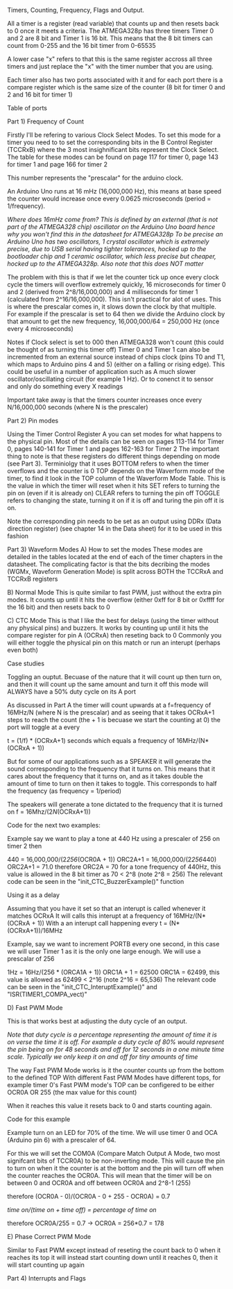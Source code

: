 Timers, Counting, Frequency, Flags and Output.

All a timer is a register (read variable) that counts up and then resets back to 0 once it meets a criteria.
The ATMEGA328p has three timers Timer 0 and 2 are 8 bit and Timer 1 is 16 bit. This means that the 8 bit timers can count from 0-255 and the 16 bit timer from 0-65535

A lower case "x" refers to that this is the same register accross all three timers and just replace the "x" with the timer number that you are using.

Each timer also has two ports associated with it and for each port there is a compare register which is the same size of the counter (8 bit for timer 0 and 2 and 16 bit for timer 1)

Table of ports


Part 1) Frequency of Count

Firstly I'll be refering to various Clock Select Modes.
To set this mode for a timer you need to to set the corresponding bits in the B Control Register (TCCRxB) where the 3 most insighnificant bits represent the Clock Select. The table for these modes can be found on page 117 for timer 0, page 143 for timer 1 and page 166 for timer 2

This number represents the "prescalar" for the arduino clock.

An Arduino Uno runs at 16 mHz (16,000,000 Hz), this means at base speed the counter would increase once every 0.0625 microseconds (period = 1/frequency). 

*Where does 16mHz come from?*
*This is defined by an external (that is not part of the ATMEGA328 chip) oscillator on the Arduino Uno board hence why you won't find this in the datasheet for ATMEGA328p*
*To be precise an Arduino Uno has two oscillators, 1 crystal oscillator which is extremely precise, due to USB serial having tighter tolerances, hocked up to the bootloader chip and 1 ceramic oscillator, which less precise but cheaper, hocked up to the ATMEGA328p. Also note that this does NOT matter*


The problem with this is that if we let the counter tick up once every clock cycle the timers will overflow extremely quickly, 16 microseconds for timer 0 and 2 (derived from 2^8/16,000,000) and 4 milliseconds for timer 1 (calculated from 2^16/16,000,000). This isn't practical for alot of uses. This is where the prescalar comes in, it slows down the clock by that multiple.
For example if the prescalar is set to 64 then we divide the Arduino clock by that amount to get the new frequency, 16,000,000/64 = 250,000 Hz (once every 4 microseconds)

Notes if Clock select is set to 000 then ATMEGA328 won't count (this could be thought of as turning this timer off)
Timer 0 and Timer 1 can also be incremented from an external source instead of chips clock (pins T0 and T1, which maps to Arduino pins 4 and 5) (either on a falling or rising edge). This could be useful in a number of application such as
A much slower oscillator/oscillating circuit (for example 1 Hz).
Or to conenct it to sensor and only do something every X readings


Important take away is that the timers counter increases once every N/16,000,000 seconds (where N is the prescaler)


Part 2) Pin modes

Using the Timer Control Register A you can set modes for what happens to the physical pin. Most of the details can be seen on pages 113-114 for Timer 0, pages 140-141 for Timer 1 and pages 162-163 for Timer 2
The important thing to note is that these registers do different things depending on mode (see Part 3).
Terminiolgy that it uses
BOTTOM refers to when the timer overflows and the counter is 0 
TOP depends on the Waverform mode of the timer, to find it look in the TOP column of the Waverform Mode Table. This is the value in which the timer will reset when it hits
SET refers to turning the pin on (even if it is already on)
CLEAR refers to turning the pin off
TOGGLE refers to changing the state, turning it on if it is off and turing the pin off it is on.

Note the corresponding pin needs to be set as an output using DDRx (Data direction register) (see chapter 14 in the Data sheet) for it to be used in this fashion


Part 3) Waveform Modes
A) How to set the modes
These modes are detailed in the tables located at the end of each of the timer chapters in the datasheet.
The complicating factor is that the bits decribing the modes (WGMx, Waveform Generation Mode) is split across BOTH the TCCRxA and TCCRxB registers   


B) Normal Mode
This is quite similar to fast PWM, just without the extra pin modes.
It counts up until it hits the overflow (either 0xff for 8 bit or 0xffff for the 16 bit) and then resets back to 0


C) CTC Mode 
This is that I like the best for delays (using the timer without any physical pins) and buzzers. It works by counting up until it hits the compare register for pin A (OCRxA) then reseting back to 0
Commonly you will either toggle the physical pin on this match or run an interupt (perhaps even both)

Case studies  

Toggling an ouptut.
Becuase of the nature that it will count up then turn on, and then it will count up the same amount and turn it off this mode will ALWAYS have a 50% duty cycle on its A port

As discussed in Part A the timer will count upwards at a f=frequency of 16MHz/N (where N is the prescalar) and as seeing that it takes OCRxA+1 steps to reach the count (the + 1 is becuase we start the counting at 0) the port will toggle at a every

t = (1/f) * (OCRxA+1) seconds which equals a frequency of 16MHz/(N*(OCRxA + 1)) 

But for some of our applications such as a SPEAKER it will generate the sound corresponding to the frequency that it turns on. This means that it cares about the frequency that it turns on, and as it takes double the amount of time to turn on then it takes to toggle. This corresponds to half the frequency (as frequency = 1/period)

The speakers will generate a tone dictated to the frequency that it is turned on f = 16Mhz/(2*N*(OCRxA+1))

Code for the next two examples: 

Example say we want to play a tone at 440 Hz using a prescaler of 256 on timer 2 then

440 = 16,000,000/(2*256*(OCR0A + 1))
ORC2A+1 = 16,000,000/(2*256*440)
ORC2A+1 = 71.0
therefore ORC2A = 70 for a tone frequency of 440Hz, this value is allowed in the 8 bit timer as 70 < 2^8 (note 2^8 = 256)
The relevant code can be seen in the "init_CTC_BuzzerExample()" function

Using it as a delay

Assuming that you have it set so that an interupt is called whenever it matches OCRxA
It will calls this interupt at a frequency of 16MHz/(N*(OCRxA + 1))
With a an interupt call happening every t = (N*(OCRxA+1))/16MHz

Example, say we want to increment PORTB every one second, in this case we will user Timer 1 as it is the only one large enough. We will use a prescalar of 256

1Hz = 16Hz/(256 * (ORCA1A + 1))
ORC1A + 1 = 62500
ORC1A = 62499, this value is allowed as 62499 < 2^16  (note 2^16 = 65,536)
The relevant code can be seen in the "init_CTC_InteruptExample()" and "ISR(TIMER1_COMPA_vect)"


D) Fast PWM Mode

This is that works best at adjusting the duty cycle of an output. 

*Note that duty cycle is a percentage representing the amount of time it is on verse the time it is off. For example a duty cycle of 80% would represent the pin being on for 48 seconds and off for 12 seconds in a one minute time scale. Typically we only keep it on and off for tiny amounts of time*

The way Fast PWM Mode works is it the counter counts up from the bottom to the defined TOP 
With different Fast PWM Modes have different tops, for example timer 0's Fast PWM mode's TOP can be configered to be either OCR0A OR 255 (the max value for this count)

When it reaches this value it resets back to 0 and starts counting again.

Code for this example

Example turn on an LED for 70% of the time. We will use timer 0 and OCA (Arduino pin 6) with a prescaler of 64.

For this we will set the COM0A (Compare Match Output A Mode, two most signifcant bits of TCCR0A) to be non-inverting mode. This will cause the pin to turn on when it the counter is at the bottom and the pin will turn off when the counter reaches the OCR0A.
This will mean that the timer will be on between 0 and OCR0A and off between OCR0A and 2^8-1 (255)

therefore (OCR0A - 0)/(OCR0A - 0 + 255 - OCR0A) = 0.7 

*time on/(time on + time off) = percentage of time on*

therefore OCR0A/255 = 0.7 -> OCR0A = 256*0.7 = 178

E) Phase Correct PWM Mode

Similar to Fast PWM except instead of reseting the count back to 0 when it reaches its top it will instead start counting down until it reaches 0, then it will start counting up again



Part 4) Interrupts and Flags


